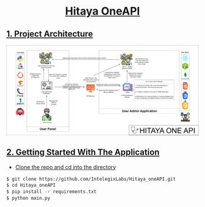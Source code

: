 <h1 align="center"><a href="">Hitaya OneAPI</h1>


## 1. Project Architecture

<p align="center">
  <img src="Data/HITAYA_ONE_API.png" />
</p>


## 2. Getting Started With The Application

- Clone the repo and cd into the directory
```sh
$ git clone https://github.com/IntelegixLabs/Hitaya_oneAPI.git
$ cd Hitaya_oneAPI
$ pip install -r requirements.txt
$ python main.py
```
